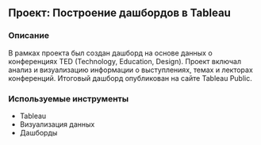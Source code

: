 ## Проект: Построение дашбордов в Tableau

### Описание
В рамках проекта был создан дашборд на основе данных о конференциях TED (Technology, Education, Design). Проект включал анализ и визуализацию информации о выступлениях, темах и лекторах конференций. Итоговый дашборд опубликован на сайте Tableau Public.

### Используемые инструменты
- Tableau
- Визуализация данных
- Дашборды
